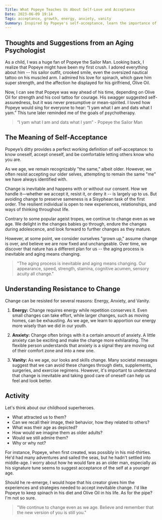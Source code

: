 ```yaml
---
Title: What Popeye Teaches Us About Self-Love and Acceptance
Date: 2023-06-09 19:14
Tags: acceptance, growth, energy, anxiety, vanity
Summary: Inspired by Popeye's self-acceptance, learn the importance of embracing inevitable age-related changes, and how we resist due to energy, anxiety, and vanity, while reflecting on our childhood heroes' adaptations as they age.
---
```


## Thoughts and Suggestions from an Aging Psychologist

As a child, I was a huge fan of Popeye the Sailor Man. Looking back, I realize that Popeye might have been my first crush. I adored everything about him -- his sailor outfit, crooked smile, even the oversized nautical tattoo on his muscled arm. I admired his love for spinach, which gave him super strength, and the affection he displayed for his girlfriend, Olive Oil.

Now, I can see that Popeye was way ahead of his time, depending on Olive Oil for strength and his cool tattoo for courage. His swagger suggested self-assuredness, but it was never presumptive or mean-spirited. I loved how Popeye would sing for everyone to hear: “I yam what I am and dats what I yam.” This tune later reminded me of the goals of psychotherapy.

> “I yam what I am and dats what I yam” - Popeye the Sailor Man

## The Meaning of Self-Acceptance

Popeye’s ditty provides a perfect working definition of self-acceptance: to know oneself, accept oneself, and be comfortable letting others know who you are.

As we age, we remain recognizably "the same," albeit older. However, we often resist accepting our older selves, attempting to remain the same "me" we have always identified with.

Change is inevitable and happens with or without our consent. How we handle it—whether we accept it, resist it, or deny it -- is largely up to us. But avoiding change to preserve sameness is a Sisyphean task of the first order. The resilient individual is open to new experiences, relationships, and ways of thinking throughout life.

Contrary to some popular ageist tropes, we continue to change even as we age. We delight in the changes babies go through, endure the changes during adolescence, and look forward to further changes as they mature.

However, at some point, we consider ourselves "grown up," assume change is over, and believe we are now fixed and unchangeable. Over time, we discover that nature has a different plan for us -- the aging process is inevitable and aging means changing.

> "The aging process is inevitable and aging means changing. Our appearance, speed, strength, stamina, cognitive acumen, sensory acuity all change."

## Understanding Resistance to Change

Change can be resisted for several reasons: Energy, Anxiety, and Vanity.

1. **Energy:** Change requires energy while repetition conserves it. Even small changes can take effort, while larger changes, such as moving homes, can be exhausting. As we age, we learn to apportion our energy more wisely than we did in our youth.

2. **Anxiety:** Change often brings with it a certain amount of anxiety. A little anxiety can be exciting and make the change more exhilarating. The flexible person understands that anxiety is a signal they are moving out of their comfort zone and into a new one.

3. **Vanity:** As we age, our looks and skills change. Many societal messages suggest that we can avoid these changes through diets, supplements, surgeries, and exercise regimens. However, it's important to understand that change is inevitable and taking good care of oneself can help us feel and look better.

## Activity

Let's think about our childhood superheroes.

* What attracted us to them?
* Can we recall their image, their behavior, how they related to others?
* What was their age as depicted?
* How would we imagine them as older adults?
* Would we still admire them?
* Why or why not?

For instance, Popeye, when first created, was possibly in his mid-thirties. He'd had many adventures and sailed the seas, but he hadn't settled into middle-age. I worry about how he would fare as an older man, especially as his signature tune seems to suggest acceptance of the self at a younger age.

Should he re-emerge, I would hope that his creator gives him the experiences and strategies needed to accept inevitable change. I'd like Popeye to keep spinach in his diet and Olive Oil in his life. As for the pipe? I'm not so sure.

> "We continue to change even as we age. Believe and remember that the new version of you is still you."
